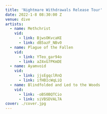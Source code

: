 ```yaml
---
title: 'Nightmare Withdrawals Release Tour'
date: 2022-1-8 08:30:00 Z
venue: dive
artists:
  - name: Methchrist
    vid:
      - link: BjwsOKvcaKE
      - link: dB5azF_NBv0
  - name: Plague of the Fallen
    vid:
      - link: YTeo_gar94o
      - link: aZ4xG7PKmDE
  - name: Ayamvoid
    vid:
      - link: jjsEgqclRnQ
      - link: ifHBIcWqLiQ
  - name: Blindfolded and Led to the Woods
    vid:
      - link: -oBS0BQTCio
      - link: siVBSDVAL7A
cover: ./cover.jpg
---
```

